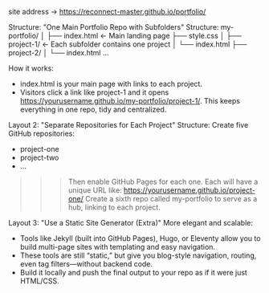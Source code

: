 site address -> https://reconnect-master.github.io/portfolio/

Structure:
"One Main Portfolio Repo with Subfolders"
Structure:
my-portfolio/
│
├── index.html             ← Main landing page
├── style.css
│
├── project-1/             ← Each subfolder contains one project
│   └── index.html
├── project-2/
│   └── index.html
...

How it works:
- index.html is your main page with links to each project.
- Visitors click a link like project-1 and it opens https://yourusername.github.io/my-portfolio/project-1/.
This keeps everything in one repo, tidy and centralized.

Layout 2: "Separate Repositories for Each Project"
Structure: Create five GitHub repositories:
- project-one
- project-two
- ...
>>> Then enable GitHub Pages for each one.
>>> Each will have a unique URL like: https://yourusername.github.io/project-one/
>>> Create a sixth repo called my-portfolio to serve as a hub, linking to each project.

Layout 3: "Use a Static Site Generator (Extra)"
More elegant and scalable:
- Tools like Jekyll (built into GitHub Pages), Hugo, or Eleventy allow you to build multi-page sites with templating and easy navigation.
- These tools are still “static,” but give you blog-style navigation, routing, even tag filters—without backend code.
- Build it locally and push the final output to your repo as if it were just HTML/CSS.

